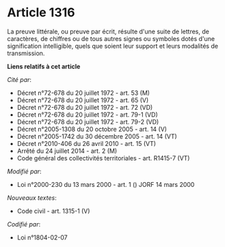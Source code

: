 # Article 1316

La preuve littérale, ou preuve par écrit, résulte d'une suite de lettres, de caractères, de chiffres ou de tous autres signes
ou symboles dotés d'une signification intelligible, quels que soient leur support et leurs modalités de transmission.

**Liens relatifs à cet article**

_Cité par_:

  - Décret n°72-678 du 20 juillet 1972 - art. 53 (M)
  - Décret n°72-678 du 20 juillet 1972 - art. 65 (V)
  - Décret n°72-678 du 20 juillet 1972 - art. 72 (VD)
  - Décret n°72-678 du 20 juillet 1972 - art. 79-1 (VD)
  - Décret n°72-678 du 20 juillet 1972 - art. 79-2 (VD)
  - Décret n°2005-1308 du 20 octobre 2005 - art. 14 (V)
  - Décret n°2005-1742 du 30 décembre 2005 - art. 14 (VT)
  - Décret n°2010-406 du 26 avril 2010 - art. 15 (VT)
  - Arrêté du 24 juillet 2014 - art. 2 (M)
  - Code général des collectivités territoriales - art. R1415-7 (VT)

_Modifié par_:

  - Loi n°2000-230 du 13 mars 2000 - art. 1 () JORF 14 mars 2000

_Nouveaux textes_:

  - Code civil - art. 1315-1 (V)

_Codifié par_:

  - Loi n°1804-02-07
